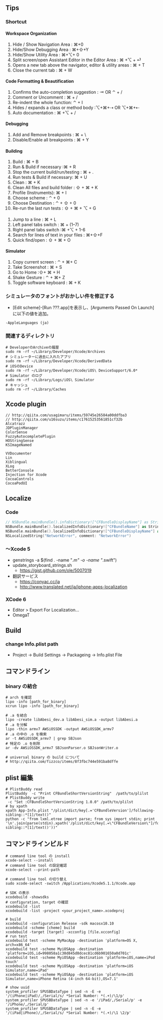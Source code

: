 ## Tips
### Shortcut
#### Workspace Organization
1. Hide / Show Navigation Area : ⌘+0
2. Hide/Show Debugging Area : ⌘+⇧+Y
3. Hide/Show Utility Area : ⌘+⌥+ 0
4. Split screen/open Assistant Editor in the Editor Area : ⌘ +⌥ + ⏎
5. Opens a new tab above the navigator, editor & utility areas : ⌘ + T
6. Close the current tab : ⌘ + W

#### Code Formatting & Beautification
1. Confirms the auto-completion suggestion : ⇥ OR ⌃ + /
2. Comment or Uncomment : ⌘ + /
3. Re-indent the whole function: ⌃ + I
4. Hides / expands a class or method body :⌥+⌘+⇢ OR ⌥+⌘+⇠
5. Auto documentation : ⌘ +⌥ + /

#### Debugging
1. Add and Remove breakpoints : ⌘ + \
2. Disable/Enable all breakpoints : ⌘ + Y

#### Building
1. Build : ⌘ + B
2. Run & Build if necessary :⌘ + R
3. Stop the current build/run/testing : ⌘ + .
4. Run tests & Build if necessary: ⌘ + U
5. Clean : ⌘ + K
6. Clean All files and build folder : ⇧ + ⌘ + K
7. Profile (Instruments): ⌘ + I
8. Choose scheme : ⌃ + 0
9. Choose Destination : ⌃ + ⇧ + 0
10. Re-run the last run tests : ⇧ + ⌘ + ⌥ + G

#### 
1. Jump to a line : ⌘ + L
2. Left panel tabs switch : ⌘ + (1–7)
3. Right panel tabs switch :⌘ +⌥ + 1-6
4. Search for lines of text in your files : ⌘+⇧+F
5. Quick find/open : ⇧ + ⌘ + O

#### Simulator
1. Copy current screen : ⌃ + ⌘+ C
2. Take Screenshot : ⌘ + S
3. Go to Home :⇧+ ⌘ + H
4. Shake Gesture : ⌃ + ⌘+ Z
5. Toggle software keyboard : ⌘ + K

### シミュレータのフォントがおかしい件を修正する
- [Edit scheme]-[Run ???.app]を表示し、[Arguments Passed On Launch]に以下の値を追加。

```
-AppleLanguages (ja)
```

### 関連するディレクトリ


```
# DeveloperのArchiveの履歴
sudo rm -rf ~/Library/Developer/Xcode/Archives
# シミュレーターに過去に入れたアプリ
sudo rm -rf ~/Library/Developer/Xcode/DerivedData
# iOSのDevice
sudo rm -rf ~/Library/Developer/Xcode/iOS\ DeviceSupport/6.0*
# Simulator のログ
sudo rm -rf ~/Library/Logs/iOS\ Simulator
# キャッシュ
sudo rm -rf ~/Library/Caches
```


## Xcode plugin

```
// http://qiita.com/usagimaru/items/59745e26584a00ddfba3
// http://qiita.com/u16suzu/items/c17615253561851cf32b
Alcatrazz
JDPluginManager
ColorSense
FuzzyAutocompletePlugin
HOStringSense
KSImageNamed

VVDocumenter
Lin
Xiblingual
XLog
BetterConsole
Injection for Xcode
CocoaControls
CocoaPodUI
```

## Localize
### Code

```swift
// NSBundle.mainBundle().infoDictionary!["CFBundleDisplayName"] as String!
NSBundle.mainBundle().localizedInfoDictionary!["CFBundleName"] as String!
NSBundle.mainBundle().localizedInfoDictionary!["CFBundleDisplayName"] as String!
NSLocalizedString("NetworkError", comment: "NetworkError")
```

### 〜Xcode 5
- genstrings -a $(find . -name "*.m" -o -name "*.swift")
- update_storyboard_strings.sh
	- https://gist.github.com/ole/5007019
- 翻訳サービス
	- https://conyac.cc/ja
	- http://www.translated.net/ja/iphone-apps-localization

### XCode 6
- Editor > Export For Localization...
- OmegaT


## Build
### change Info.plist path
- Project -> Build Settings -> Packageing -> Info.plist File


## コマンドライン
### binary の結合

```
# arch を確認
lipo -info [path_for_binary]
xcrun lipo -info [path_for_binary]

# .a を結合
lipo -create libAbesi_dev.a libAbesi_sim.a -output libAbesi.a
# .a を分解
lipo -thin armv7 AWSiOSSDK -output AWSiOSSDK_armv7
# .a の中の .o を検索
ar -t AWSiOSSDK_armv7 | grep SBJson
# 特定の .o を削除
ar -dv AWSiOSSDK_armv7 SBJsonParser.o SBJsonWriter.o

# universal binary の build について
# http://qiita.com/fizzco/items/8f3fbc744e591ba8dffe
```

## plist 編集

```
# PlistBuddy read
PlistBuddy  -c "Print CFBundleShortVersionString"  /path/to/plilst
# PlistBuddy write
 -c "Set :CFBundleShortVersionString 1.0.0" /path/to/plilst
# by xpath
xpath App-Info.plist "/plist/dict/key[.='CFBundleVersion']/following-sibling::*[1]/text()"
python -c "from lxml.etree import parse; from sys import stdin; print '\n'.join(parse(stdin).xpath('/plist/dict/key[.=\"CFBundleVersion\"]/following-sibling::*[1]/text()'))"
```

## コマンドラインビルド

```
# command line tool の install
xcode-select --install
# command line tool の設定確認
xcode-select --print-path

# command line tool の切り替え
sudo xcode-select -switch /Applications/Xcode5.1.1/Xcode.app

# SDK の表示
xcodebuild -showsdks
# configuration, target の確認
xcodebuild -list
xcodebuild -list -project <your_project_name>.xcodeproj

# build
xcodebuild -configuration Release -sdk macosx10.10
xcodebuild -scheme [cheme] build
xcodebuild -target [target] -xcconfig [file.xcconfig]
# run test
xcodebuild test -scheme MyMacApp -destination 'platform=OS X, arch=x86_64'
xcodebuild test -scheme MyiOSApp -destination 'platform=iOS,id=998058a1c30d845d0dcec81cd6b901650a0d701c'
xcodebuild test -scheme MyiOSApp -destination 'platform=iOS,name=iPod touch'
xcodebuild test -scheme MyiOSApp -destination 'platform=iOS Simulator,name=iPad'
xcodebuild test -scheme MyiOSApp -destination 'platform=iOS Simulator,name=iPhone Retina (4-inch 64-bit),OS=7.1'

# show uuid
system_profiler SPUSBDataType | sed -n -E -e '/(iPhone|iPad)/,/Serial/s/ *Serial Number: *(.+)/\1/p'
system_profiler SPUSBDataType | sed -n -e '/iPad/,/Serial/p' -e '/iPhone/,/Serial/p'
system_profiler SPUSBDataType | sed -n -E -e '/(iPad|iPhone)/,/Serial/s/ *Serial Number: *(.+)/\1 \2/p'

```
